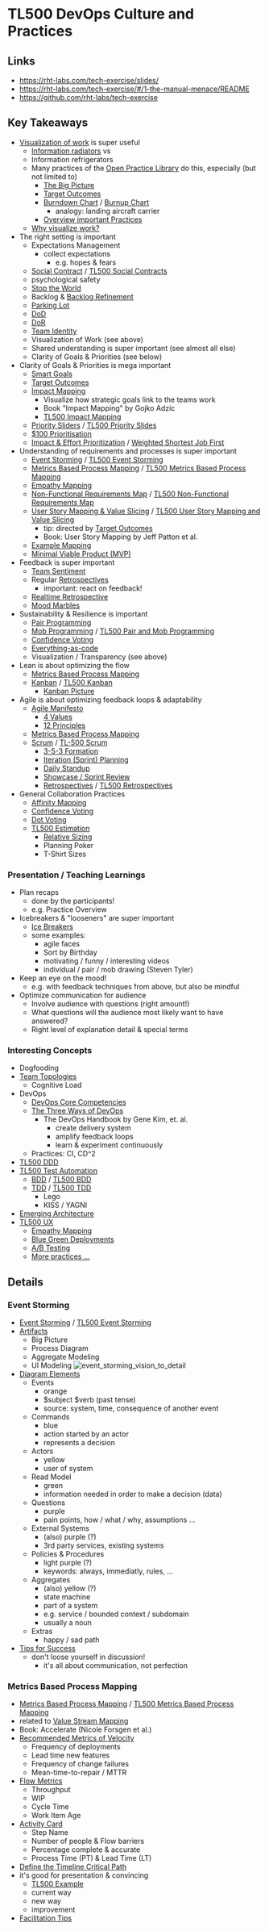 # TL500 DevOps Culture and Practices

## Links

- https://rht-labs.com/tech-exercise/slides/
- https://rht-labs.com/tech-exercise/#/1-the-manual-menace/README
- https://github.com/rht-labs/tech-exercise
## Key Takeaways

- [Visualization of work](https://openpracticelibrary.com/practice/visualisation-of-work/) is super useful
	- [Information radiators](https://rht-labs.com/tech-exercise/slides/content/?name=kick-off#/information-radiators) vs
	- Information refrigerators
	- Many practices of the [Open Practice Library](https://openpracticelibrary.com/) do this, especially (but not limited to)
		- [The Big Picture](https://openpracticelibrary.com/practice/the-big-picture/)
		- [Target Outcomes](https://openpracticelibrary.com/practice/target-outcomes/)
		- [Burndown Chart](https://openpracticelibrary.com/practice/burndown/) / [Burnup Chart](https://openpracticelibrary.com/practice/burnup-chart/)
			- analogy: landing aircraft carrier
		- [Overview important Practices](https://rht-labs.com/tech-exercise/slides/content/?name=pet-battle-lightning-talk#/48)
	- [Why visualize work?](https://rht-labs.com/tech-exercise/slides/content/?name=kick-off#/10)
- The right setting is important
	- Expectations Management
		- collect expectations
			- e.g. hopes & fears
	- [Social Contract](https://openpracticelibrary.com/practice/social-contract/) / [TL500 Social Contracts](https://rht-labs.com/tech-exercise/slides/content/?name=social-contracts)
	- psychological safety
	- [Stop the World](https://openpracticelibrary.com/practice/stop-the-world-event/)
	- Backlog & [Backlog Refinement](https://openpracticelibrary.com/practice/backlog-refinement/)
	- [Parking Lot]( https://openpracticelibrary.com/practice/parking-lot-car-park/)
	- [DoD](https://openpracticelibrary.com/practice/definition-of-done/)
	- [DoR](https://openpracticelibrary.com/practice/definition-of-ready/)
	- [Team Identity](https://openpracticelibrary.com/practice/team-identity/)
	- Visualization of Work (see above)
	- Shared understanding is super important (see almost all else)
	- Clarity of Goals & Priorities (see below)
- Clarity of Goals & Priorities is mega important
	- [Smart Goals](https://openpracticelibrary.com/practice/smart-goals/)
	- [Target Outcomes](https://openpracticelibrary.com/practice/target-outcomes/)
	* [Impact Mapping](https://openpracticelibrary.com/practice/impact-mapping/)
		* Visualize how strategic goals link to the teams work
		* Book "Impact Mapping" by Gojko Adzic
		* [TL500 Impact Mapping](https://rht-labs.com/tech-exercise/slides/content?name=impact-mapping)
	- [Priority Sliders](https://openpracticelibrary.com/practice/priority-sliders/) / [TL500 Priority Slides](https://rht-labs.com/tech-exercise/slides/content?name=priority-sliders)
	- [$100 Prioritisation](https://openpracticelibrary.com/practice/100-prioritisation/)
	- [Impact & Effort Prioritization](https://openpracticelibrary.com/practice/impact-effort-prioritization-matrix/) / [Weighted Shortest Job First](https://openpracticelibrary.com/practice/weighted-shortest-job-first/)
- Understanding of requirements and processes is super important
	- [Event Storming](https://openpracticelibrary.com/practice/event-storming/) / [TL500 Event Storming](https://rht-labs.com/tech-exercise/slides/content?name=event-storming)
	- [Metrics Based Process Mapping](https://openpracticelibrary.com/practice/metrics-based-process-mapping/) / [TL500 Metrics Based Process Mapping](https://rht-labs.com/tech-exercise/slides/content/?name=metrics-based-process-mapping)
	- [Empathy Mapping](https://openpracticelibrary.com/practice/empathy-mapping/)
	- [Non-Functional Requirements Map](https://openpracticelibrary.com/practice/non-functional-requirements-map/) / [TL500 Non-Functional Requirements Map](https://rht-labs.com/tech-exercise/slides/content/?name=non-functional-map)
	- [User Story Mapping & Value Slicing](https://openpracticelibrary.com/practice/user-story-mapping/) / [TL500 User Story Mapping and Value Slicing](https://rht-labs.com/tech-exercise/slides/content/?name=user-story-mapping-and-value-slicing) 
		- tip: directed by [Target Outcomes](https://openpracticelibrary.com/practice/target-outcomes/)
		- Book: User Story Mapping by Jeff Patton et al.
	- [Example Mapping](https://openpracticelibrary.com/practice/example-mapping/)
	- [Minimal Viable Product (MVP)](https://openpracticelibrary.com/practice/minimum-viable-product-mvp/)
- Feedback is super important
	- [Team Sentiment](https://openpracticelibrary.com/practice/team-sentiment/)
	- Regular [Retrospectives](https://openpracticelibrary.com/practice/retrospectives/)
		- important: react on feedback!
	- [Realtime Retrospective](https://openpracticelibrary.com/practice/realtime-retrospective/)
	- [Mood Marbles](https://openpracticelibrary.com/practice/mood-marbles/)
- Sustainability & Resilience is important
	- [Pair Programming](https://openpracticelibrary.com/practice/pair-programming/)
	- [Mob Programming](https://openpracticelibrary.com/practice/mob-programming/) / [TL500 Pair and Mob Programming](https://rht-labs.com/tech-exercise/slides/content?name=pair-and-mob-programming)
	- [Confidence Voting](http://openpracticelibrary.com/practice/confidence-voting/)
	- [Everything-as-code](https://openpracticelibrary.com/practice/everything-as-code/)
	- Visualization / Transparency (see above)
- Lean is about optimizing the flow
	- [Metrics Based Process Mapping](https://openpracticelibrary.com/practice/metrics-based-process-mapping/)
	- [Kanban](https://openpracticelibrary.com/practice/kanban/) / [TL500 Kanban](https://rht-labs.com/tech-exercise/slides/content/?name=kanban)
		- [Kanban Picture](https://openpracticelibrary.com/practice/kanban-picture/)
- Agile is about optimizing feedback loops & adaptability
	- [Agile Manifesto](https://agilemanifesto.org/)
		- [4 Values](https://rht-labs.com/tech-exercise/slides/content/?name=agile-overview#/6)
		- [12 Principles](https://rht-labs.com/tech-exercise/slides/content/?name=agile-overview#/8)
	- [Metrics Based Process Mapping](https://openpracticelibrary.com/practice/metrics-based-process-mapping/)
	- [Scrum](https://openpracticelibrary.com/practice/scrum/) / [TL-500 Scrum](https://rht-labs.com/tech-exercise/slides/content/?name=scrum)
		- [3-5-3 Formation](https://rht-labs.com/tech-exercise/slides/content/?name=scrum#/8)
		- [Iteration (Sprint) Planning](https://openpracticelibrary.com/practice/iteration-planning/)
		- [Daily Standup](https://openpracticelibrary.com/practice/daily-standup/)
		- [Showcase / Sprint Review](https://openpracticelibrary.com/practice/showcase/)
		- [Retrospectives](https://openpracticelibrary.com/practice/retrospectives/) / [TL500 Retrospectives](https://rht-labs.com/tech-exercise/slides/content?name=retrospectives)
- General Collaboration Practices
	- [Affinity Mapping](https://openpracticelibrary.com/practice/affinity-mapping/)
	- [Confidence Voting](http://openpracticelibrary.com/practice/confidence-voting/)
	- [Dot Voting](https://openpracticelibrary.com/practice/dot-voting/)
	- [TL500 Estimation](https://rht-labs.com/tech-exercise/slides/content?name=estimation)
		- [Relative Sizing](https://openpracticelibrary.com/practice/relative-estimation/)
		- Planning Poker
		- T-Shirt Sizes

### Presentation / Teaching Learnings
 
- Plan recaps
	- done by the participants!
	- e.g. Practice Overview
- Icebreakers & "looseners" are super important
	- [Ice Breakers](https://openpracticelibrary.com/practice/ice-breakers/)
	- some examples:
		- agile faces
		- Sort by Birthday
		- motivating / funny / interesting videos
		- individual / pair / mob drawing (Steven Tyler)
 - Keep an eye on the mood!
	 - e.g. with feedback techniques from above, but also be mindful
 - Optimize communication for audience
	- Involve audience with questions (right amount!)
	- What questions will the audience most likely want to have answered?
	- Right level of explanation detail & special terms

### Interesting Concepts

- Dogfooding
- [Team Topologies](https://teramtopologies.com)
	- Cognitive Load
- DevOps
	- [DevOps Core Competencies](https://rht-labs.com/tech-exercise/slides/content/?name=what-is-devops#/11)
	- [The Three Ways of DevOps](https://rht-labs.com/tech-exercise/slides/content/?name=what-is-devops#/6)
		- The DevOps Handbook by Gene Kim, et. al.
			- create delivery system
			- amplify feedback loops
			- learn & experiment continuously
	- Practices: CI, CD^2
- [TL500 DDD](https://rht-labs.com/tech-exercise/slides/content/?name=automated-testing#/ddd)
- [TL500 Test Automation](https://rht-labs.com/tech-exercise/slides/content/?name=automated-testing)
	- [BDD](https://openpracticelibrary.com/practice/behavior-driven-development/) / [TL500 BDD](https://rht-labs.com/tech-exercise/slides/content/?name=automated-testing#/bdd)
	- [TDD](https://openpracticelibrary.com/practice/test-driven-development/) / [TL500 TDD](https://rht-labs.com/tech-exercise/slides/content/?name=automated-testing#/tdd)
		- Lego 
		- KISS / YAGNI
- [Emerging Architecture](https://rht-labs.com/tech-exercise/slides/content/?name=event-storming#/31)
- [TL500 UX](https://rht-labs.com/tech-exercise/slides/content/?name=ux)
	- [Empathy Mapping](https://openpracticelibrary.com/practice/empathy-mapping/)
	- [Blue Green Deployments](https://openpracticelibrary.com/practice/blue-green-deployments/)
	- [A/B Testing](https://openpracticelibrary.com/practice/split-testing-a-b-testing/)
	- [More practices ...](http://rht-labs.com/tech-exercise/slides/content/?name=ux#/21)

## Details

### Event Storming

- [Event Storming](https://openpracticelibrary.com/practice/event-storming/) / [TL500 Event Storming](https://rht-labs.com/tech-exercise/slides/content?name=event-storming)
- [Artifacts](https://rht-labs.com/tech-exercise/slides/content/?name=event-storming#/8)
	- Big Picture
	- Process Diagram
	- Aggregate Modeling
	- UI Modeling
![event_storming_vision_to_detail](event_storming_vision_to_detail.png)
- [Diagram Elements](https://rht-labs.com/tech-exercise/slides/content/?name=event-storming#/20)
	- Events
		- orange
		- $subject $verb (past tense)
		- source: system, time, consequence of another event
	- Commands
		- blue
		- action started by an actor
		- represents a decision
	- Actors
		- yellow
		- user of system
	- Read Model
		- green
		- information needed in order to make a decision (data)
	- Questions
		- purple
		- pain points, how / what / why, assumptions ...
	- External Systems
		- (also) purple (?)
		- 3rd party services, existing systems
	- Policies & Procedures
		- light purple (?)
		- keywords: always, immediatly, rules, ...
	- Aggregates
		- (also) yellow (?)
		- state machine
		- part of a system
		- e.g. service / bounded context / subdomain
		- usually a noun
	- Extras
		- happy / sad path
- [Tips for Success](https://rht-labs.com/tech-exercise/slides/content/?name=event-storming#/34)
	- don't loose yourself in discussion!
		- it's all about communication, not perfection

### Metrics Based Process Mapping

- [Metrics Based Process Mapping](https://openpracticelibrary.com/practice/metrics-based-process-mapping/) / [TL500 Metrics Based Process Mapping](https://rht-labs.com/tech-exercise/slides/content/?name=metrics-based-process-mapping)
- related to [Value Stream Mapping](https://openpracticelibrary.com/practice/vsm-and-mbpm/)
- Book: Accelerate (Nicole Forsgen et al.)
- [Recommended Metrics of Velocity](https://rht-labs.com/tech-exercise/slides/content/?name=metrics-based-process-mapping#/9)
	- Frequency of deployments
	- Lead time new features
	- Frequency of change failures
	- Mean-time-to-repair / MTTR
- [Flow Metrics](https://rht-labs.com/tech-exercise/slides/content/?name=metrics-based-process-mapping#/11)
	- Throughput
	- WIP
	- Cycle Time
	- Work Item Age
- [Activity Card](https://rht-labs.com/tech-exercise/slides/content/?name=metrics-based-process-mapping#/15/0/3)
	- Step Name
	- Number of people & Flow barriers
	- Percentage complete & accurate
	- Process Time (PT) & Lead Time (LT)
- [Define the Timeline Critical Path](https://rht-labs.com/tech-exercise/slides/content/?name=metrics-based-process-mapping#/17)
- it's good for presentation & convincing
	- [TL500 Example](https://rht-labs.com/tech-exercise/slides/content/?name=metrics-based-process-mapping#/27)
	- current way
	- new way
	- improvement
- [Facilitation Tips](https://rht-labs.com/tech-exercise/slides/content/?name=metrics-based-process-mapping#/29)